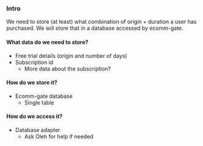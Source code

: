 ### Intro
We need to store (at least) what combination of origin + duration a user has purchased. We will store that in a database accessed by ecomm-gate.

#### What data do we need to store?
- Free trial details (origin and number of days)
- Subscription id
	- More data about the subscription?

#### How do we store it?
- Ecomm-gate database
	- Single table

#### How do we access it?
- Database adapter
	- Ask Oleh for help if needed